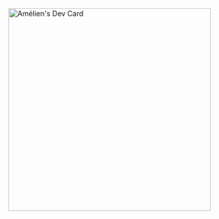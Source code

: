 <a href="https://app.daily.dev/Touat"><img src="https://api.daily.dev/devcards/7bfb2014ce064816b94b5d77ce3e6b4b.png?r=sd7" width="400" alt="Amélien's Dev Card"/></a>